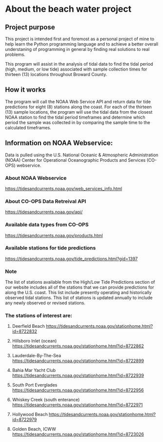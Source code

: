 # About the beach water project

## Project purpose 
This project is intended first and foremost as a personal
project of mine to help learn the Python programming language and to
achieve a better overall understaning of programming in general by
finding real solutions to real problems. 

This program will assist in the analysis of tidal data to find the tidal 
period (high, medium, or low tide) associated with sample collection times 
for thirteen (13) locations throughout Broward County.

## How it works
The program will call the NOAA Web Service API and return data for tide 
predictions for eight (8) stations along the coast. For each of the thirteen (13)
sample locations, the program will use the tidal data from the closest NOAA station
to find the tidal period timeframes and determine which period the sample was
collected in by comparing the sample time to the calculated timeframes.

## Information on NOAA Webservice:
Data is pulled using the U.S. National Oceanic & Atmospheric Administration (NOAA) 
Center for Operational Oceanographic Products and Services (CO-OPS) webservice.

### About NOAA Webservice
https://tidesandcurrents.noaa.gov/web_services_info.html

### About CO-OPS Data Retreival API
https://tidesandcurrents.noaa.gov/api/

### Available data types from CO-OPS
https://tidesandcurrents.noaa.gov/products.html

### Available stations for tide predictions
https://tidesandcurrents.noaa.gov/tide_predictions.html?gid=1397

### Note
The list of stations available from the High/Low Tide Predictions section 
of our website includes all of the stations that we can provide predictions
for along the U.S. coast. This list include presently operating and 
historically observed tidal stations. This list of stations is updated 
annually to include any newly observed or revised stations.

### The stations of interest are:

1) Deerfield Beach
https://tidesandcurrents.noaa.gov/stationhome.html?id=8722832

2) Hillsboro Inlet (ocean)
https://tidesandcurrents.noaa.gov/stationhome.html?id=8722862

3) Lauderdale-By-The-Sea
https://tidesandcurrents.noaa.gov/stationhome.html?id=8722899

4) Bahia Mar Yacht Club
https://tidesandcurrents.noaa.gov/stationhome.html?id=8722939

5) South Port Everglades
https://tidesandcurrents.noaa.gov/stationhome.html?id=8722956

6) Whiskey Creek (south enterance)
https://tidesandcurrents.noaa.gov/stationhome.html?id=8722971

7) Hollywood Beach
https://tidesandcurrents.noaa.gov/stationhome.html?id=8722979

8) Golden Beach, ICWW
https://tidesandcurrents.noaa.gov/stationhome.html?id=8723026
